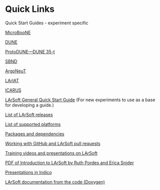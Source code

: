 # Quick Links

Quick Start Guides - experiment specific

[MicroBooNE](https://cdcvs.fnal.gov/redmine/projects/uboonecode/wiki/Uboone_guide)

[DUNE](https://cdcvs.fnal.gov/redmine/projects/dunetpc/wiki/_Tutorial_)

[ProtoDUNE—DUNE 35-t](https://cdcvs.fnal.gov/redmine/projects/35ton/wiki/Getting_Started_Examples)

[SBND](https://cdcvs.fnal.gov/redmine/projects/sbndcode/wiki/How_to_setup_your_directory_and_launch_your_first_job)

[ArgoNeuT](https://cdcvs.fnal.gov/redmine/projects/argoneutcode/wiki)

[LArIAT](https://cdcvs.fnal.gov/redmine/projects/lardbt/wiki/Setting_up_the_Offline_Software)

[ICARUS](https://cdcvs.fnal.gov/redmine/projects/icaruscode/wiki/The_ICARUS_Guide_to_using_LArSoft)

[LArSoft General Quick Start Guide](Quick-start_guide_to_using_and_developing_LArSoft_code) (For new experiments to use as a base for developing a guide.)

[List of LArSoft releases](releases/LArSoft_release_list)

[List of supported platforms](Supported_platforms)

[Packages and dependencies](LArSoft_repositories_packages_and_dependencies)

[Working with GitHub and LArSoft pull requests](Working_with_GitHub)

[Training videos and presentations on LArSoft](https://larsoft.org/training/)
 
[PDF of Introduction to LArSoft by Ruth Pordes and Erica Snider](https://indico.cern.ch/event/432527/contributions/1071433/attachments/1319976/1981094/LArSoftICHEP_V05.pdf)

[Presentations in Indico](https://indico.fnal.gov/categoryDisplay.py?categId=233)

[LArSoft documentation from the code (Doxygen)](https://nusoft.fnal.gov/larsoft/doxsvn/html)
